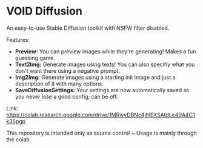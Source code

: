 # VOID Diffusion
An easy-to-use Stable Diffusion toolkit with NSFW filter disabled.

Features:
- **Preview:** You can preview images while they're generating! Makes a fun guessing game.
- **Text2Img:** Generate images using texts! You can also specifiy what you don't want there using a negative prompt.
- **Img2Img:**  Generate images using a starting init image and just a description of it with many options.
- **SaveDiffusionSettings:** Your settings are now automatically saved so you never lose a good config; can be off.

Link: https://colab.research.google.com/drive/1MRwvDBNc4jhlEXSAtdLe49A4C1k35pgp

This repository is intended only as source control ~ Usage is mainly through the colab.
